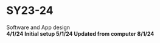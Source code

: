 # SY23-24
Software and App design <br>
<b>4/1/24 Initial setup
<b>5/1/24 Updated from computer
8/1/24